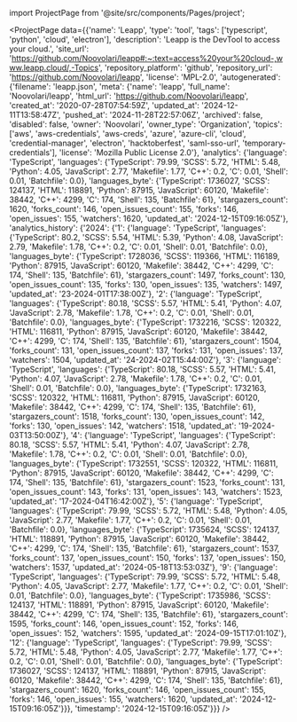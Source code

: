 
import ProjectPage from '@site/src/components/Pages/project';

<ProjectPage
    data={{'name': 'Leapp', 'type': 'tool', 'tags': ['typescript', 'python', 'cloud', 'electron'], 'description': 'Leapp is the DevTool to access your cloud.', 'site_url': 'https://github.com/Noovolari/leapp#:~:text=access%20your%20cloud-,www.leapp.cloud/,-Topics', 'repository_platform': 'github', 'repository_url': 'https://github.com/Noovolari/leapp', 'license': 'MPL-2.0', 'autogenerated': {'filename': 'leapp.json', 'meta': {'name': 'leapp', 'full_name': 'Noovolari/leapp', 'html_url': 'https://github.com/Noovolari/leapp', 'created_at': '2020-07-28T07:54:59Z', 'updated_at': '2024-12-11T13:58:47Z', 'pushed_at': '2024-11-28T22:57:06Z', 'archived': false, 'disabled': false, 'owner': 'Noovolari', 'owner_type': 'Organization', 'topics': ['aws', 'aws-credentials', 'aws-creds', 'azure', 'azure-cli', 'cloud', 'credential-manager', 'electron', 'hacktoberfest', 'saml-sso-url', 'temporary-credentials'], 'license': 'Mozilla Public License 2.0'}, 'analytics': {'language': 'TypeScript', 'languages': {'TypeScript': 79.99, 'SCSS': 5.72, 'HTML': 5.48, 'Python': 4.05, 'JavaScript': 2.77, 'Makefile': 1.77, 'C++': 0.2, 'C': 0.01, 'Shell': 0.01, 'Batchfile': 0.0}, 'languages_byte': {'TypeScript': 1736027, 'SCSS': 124137, 'HTML': 118891, 'Python': 87915, 'JavaScript': 60120, 'Makefile': 38442, 'C++': 4299, 'C': 174, 'Shell': 135, 'Batchfile': 61}, 'stargazers_count': 1620, 'forks_count': 146, 'open_issues_count': 155, 'forks': 146, 'open_issues': 155, 'watchers': 1620, 'updated_at': '2024-12-15T09:16:05Z'}, 'analytics_history': {'2024': {'1': {'language': 'TypeScript', 'languages': {'TypeScript': 80.2, 'SCSS': 5.54, 'HTML': 5.39, 'Python': 4.08, 'JavaScript': 2.79, 'Makefile': 1.78, 'C++': 0.2, 'C': 0.01, 'Shell': 0.01, 'Batchfile': 0.0}, 'languages_byte': {'TypeScript': 1728036, 'SCSS': 119366, 'HTML': 116189, 'Python': 87915, 'JavaScript': 60120, 'Makefile': 38442, 'C++': 4299, 'C': 174, 'Shell': 135, 'Batchfile': 61}, 'stargazers_count': 1497, 'forks_count': 130, 'open_issues_count': 135, 'forks': 130, 'open_issues': 135, 'watchers': 1497, 'updated_at': '23-2024-01T17:38:00Z'}, '2': {'language': 'TypeScript', 'languages': {'TypeScript': 80.18, 'SCSS': 5.57, 'HTML': 5.41, 'Python': 4.07, 'JavaScript': 2.78, 'Makefile': 1.78, 'C++': 0.2, 'C': 0.01, 'Shell': 0.01, 'Batchfile': 0.0}, 'languages_byte': {'TypeScript': 1732216, 'SCSS': 120322, 'HTML': 116811, 'Python': 87915, 'JavaScript': 60120, 'Makefile': 38442, 'C++': 4299, 'C': 174, 'Shell': 135, 'Batchfile': 61}, 'stargazers_count': 1504, 'forks_count': 131, 'open_issues_count': 137, 'forks': 131, 'open_issues': 137, 'watchers': 1504, 'updated_at': '24-2024-02T15:44:00Z'}, '3': {'language': 'TypeScript', 'languages': {'TypeScript': 80.18, 'SCSS': 5.57, 'HTML': 5.41, 'Python': 4.07, 'JavaScript': 2.78, 'Makefile': 1.78, 'C++': 0.2, 'C': 0.01, 'Shell': 0.01, 'Batchfile': 0.0}, 'languages_byte': {'TypeScript': 1732163, 'SCSS': 120322, 'HTML': 116811, 'Python': 87915, 'JavaScript': 60120, 'Makefile': 38442, 'C++': 4299, 'C': 174, 'Shell': 135, 'Batchfile': 61}, 'stargazers_count': 1518, 'forks_count': 130, 'open_issues_count': 142, 'forks': 130, 'open_issues': 142, 'watchers': 1518, 'updated_at': '19-2024-03T13:50:00Z'}, '4': {'language': 'TypeScript', 'languages': {'TypeScript': 80.18, 'SCSS': 5.57, 'HTML': 5.41, 'Python': 4.07, 'JavaScript': 2.78, 'Makefile': 1.78, 'C++': 0.2, 'C': 0.01, 'Shell': 0.01, 'Batchfile': 0.0}, 'languages_byte': {'TypeScript': 1732551, 'SCSS': 120322, 'HTML': 116811, 'Python': 87915, 'JavaScript': 60120, 'Makefile': 38442, 'C++': 4299, 'C': 174, 'Shell': 135, 'Batchfile': 61}, 'stargazers_count': 1523, 'forks_count': 131, 'open_issues_count': 143, 'forks': 131, 'open_issues': 143, 'watchers': 1523, 'updated_at': '17-2024-04T16:42:00Z'}, '5': {'language': 'TypeScript', 'languages': {'TypeScript': 79.99, 'SCSS': 5.72, 'HTML': 5.48, 'Python': 4.05, 'JavaScript': 2.77, 'Makefile': 1.77, 'C++': 0.2, 'C': 0.01, 'Shell': 0.01, 'Batchfile': 0.0}, 'languages_byte': {'TypeScript': 1735624, 'SCSS': 124137, 'HTML': 118891, 'Python': 87915, 'JavaScript': 60120, 'Makefile': 38442, 'C++': 4299, 'C': 174, 'Shell': 135, 'Batchfile': 61}, 'stargazers_count': 1537, 'forks_count': 137, 'open_issues_count': 150, 'forks': 137, 'open_issues': 150, 'watchers': 1537, 'updated_at': '2024-05-18T13:53:03Z'}, '9': {'language': 'TypeScript', 'languages': {'TypeScript': 79.99, 'SCSS': 5.72, 'HTML': 5.48, 'Python': 4.05, 'JavaScript': 2.77, 'Makefile': 1.77, 'C++': 0.2, 'C': 0.01, 'Shell': 0.01, 'Batchfile': 0.0}, 'languages_byte': {'TypeScript': 1735986, 'SCSS': 124137, 'HTML': 118891, 'Python': 87915, 'JavaScript': 60120, 'Makefile': 38442, 'C++': 4299, 'C': 174, 'Shell': 135, 'Batchfile': 61}, 'stargazers_count': 1595, 'forks_count': 146, 'open_issues_count': 152, 'forks': 146, 'open_issues': 152, 'watchers': 1595, 'updated_at': '2024-09-15T17:01:10Z'}, '12': {'language': 'TypeScript', 'languages': {'TypeScript': 79.99, 'SCSS': 5.72, 'HTML': 5.48, 'Python': 4.05, 'JavaScript': 2.77, 'Makefile': 1.77, 'C++': 0.2, 'C': 0.01, 'Shell': 0.01, 'Batchfile': 0.0}, 'languages_byte': {'TypeScript': 1736027, 'SCSS': 124137, 'HTML': 118891, 'Python': 87915, 'JavaScript': 60120, 'Makefile': 38442, 'C++': 4299, 'C': 174, 'Shell': 135, 'Batchfile': 61}, 'stargazers_count': 1620, 'forks_count': 146, 'open_issues_count': 155, 'forks': 146, 'open_issues': 155, 'watchers': 1620, 'updated_at': '2024-12-15T09:16:05Z'}}}, 'timestamp': '2024-12-15T09:16:05Z'}}}
/>
